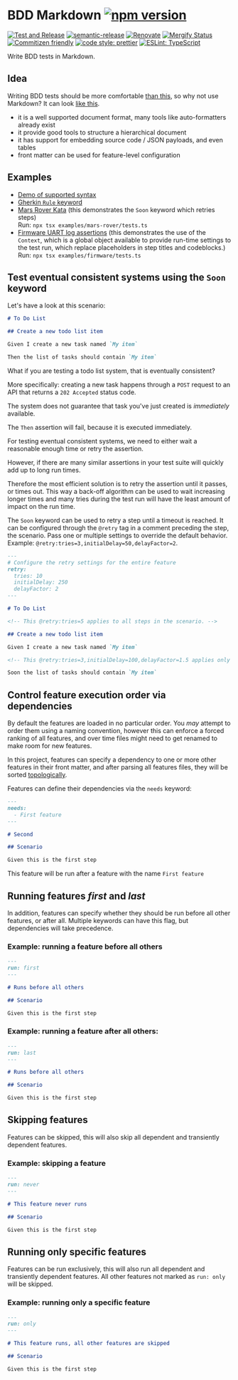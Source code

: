 # BDD Markdown [![npm version](https://img.shields.io/npm/v/@nordicsemiconductor/bdd-markdown.svg)](https://www.npmjs.com/package/@nordicsemiconductor/bdd-markdown)

[![Test and Release](https://github.com/coderbyheart/bdd-markdown/actions/workflows/test-and-release.yaml/badge.svg)](https://github.com/coderbyheart/bdd-markdown/actions/workflows/test-and-release.yaml)
[![semantic-release](https://img.shields.io/badge/%20%20%F0%9F%93%A6%F0%9F%9A%80-semantic--release-e10079.svg)](https://github.com/semantic-release/semantic-release)
[![Renovate](https://img.shields.io/badge/renovate-enabled-brightgreen.svg)](https://renovatebot.com)
[![Mergify Status](https://img.shields.io/endpoint.svg?url=https://api.mergify.com/v1/badges/coderbyheart/bdd-markdown)](https://mergify.io)
[![Commitizen friendly](https://img.shields.io/badge/commitizen-friendly-brightgreen.svg)](http://commitizen.github.io/cz-cli/)
[![code style: prettier](https://img.shields.io/badge/code_style-prettier-ff69b4.svg)](https://github.com/prettier/prettier/)
[![ESLint: TypeScript](https://img.shields.io/badge/ESLint-TypeScript-blue.svg)](https://github.com/typescript-eslint/typescript-eslint)

Write BDD tests in Markdown.

## Idea

Writing BDD tests should be more comfortable
[than this](https://github.com/NordicSemiconductor/cloud-e2e-bdd-test-runner-example-js/blob/ca4f6e8c517c13f1c88abfdb6426c8ed6fe730e7/features/Webhook.feature),
so why not use Markdown? It can look
[like this](./parser/test-data/feature/Example.feature.md).

- it is a well supported document format, many tools like auto-formatters
  already exist
- it provide good tools to structure a hierarchical document
- it has support for embedding source code / JSON payloads, and even tables
- front matter can be used for feature-level configuration

## Examples

- [Demo of supported syntax](./parser/test-data/feature/Example.feature.md)
- [Gherkin `Rule` keyword](./parser/test-data/feature/Highlander.feature.md)
- [Mars Rover Kata](./examples/mars-rover/MarsRover.feature.md) (this
  demonstrates the `Soon` keyword which retries steps)  
  Run: `npx tsx examples/mars-rover/tests.ts`
- [Firmware UART log assertions](./examples/firmware/RunFirmware.feature.md)
  (this demonstrates the use of the `Context`, which is a global object
  available to provide run-time settings to the test run, which replace
  placeholders in step titles and codeblocks.)  
  Run: `npx tsx examples/firmware/tests.ts`

## Test eventual consistent systems using the `Soon` keyword

Let's have a look at this scenario:

```markdown
# To Do List

## Create a new todo list item

Given I create a new task named `My item`

Then the list of tasks should contain `My item`
```

What if you are testing a todo list system, that is eventually consistent?

More specifically: creating a new task happens through a `POST` request to an
API that returns a `202 Accepted` status code.

The system does not guarantee that task you've just created is _immediately_
available.

The `Then` assertion will fail, because it is executed immediately.

For testing eventual consistent systems, we need to either wait a reasonable
enough time or retry the assertion.

However, if there are many similar assertions in your test suite will quickly
add up to long run times.

Therefore the most efficient solution is to retry the assertion until it passes,
or times out. This way a back-off algorithm can be used to wait increasing
longer times and many tries during the test run will have the least amount of
impact on the run time.

The `Soon` keyword can be used to retry a step until a timeout is reached. It
can be configured through the `@retry` tag in a comment preceding the step, the
scenario. Pass one or multiple settings to override the default behavior.
Example: `@retry:tries=3,initialDelay=50,delayFactor=2`.

```markdown
---
# Configure the retry settings for the entire feature
retry:
  tries: 10
  initialDelay: 250
  delayFactor: 2
---

# To Do List

<!-- This @retry:tries=5 applies to all steps in the scenario. -->

## Create a new todo list item

Given I create a new task named `My item`

<!-- This @retry:tries=3,initialDelay=100,delayFactor=1.5 applies only to the next step. -->

Soon the list of tasks should contain `My item`
```

## Control feature execution order via dependencies

By default the features are loaded in no particular order. You _may_ attempt to
order them using a naming convention, however this can enforce a forced ranking
of all features, and over time files might need to get renamed to make room for
new features.

In this project, features can specify a dependency to one or more other features
in their front matter, and after parsing all features files, they will be sorted
[topologically](https://en.wikipedia.org/wiki/Topological_sorting).

Features can define their dependencies via the `needs` keyword:

```markdown
---
needs:
  - First feature
---

# Second

## Scenario

Given this is the first step
```

This feature will be run after a feature with the name `First feature`

## Running features _first_ and _last_

In addition, features can specify whether they should be run before all other
features, or after all. Multiple keywords can have this flag, but dependencies
will take precedence.

### Example: running a feature before all others

```markdown
---
run: first
---

# Runs before all others

## Scenario

Given this is the first step
```

### Example: running a feature after all others:

```markdown
---
run: last
---

# Runs before all others

## Scenario

Given this is the first step
```

## Skipping features

Features can be skipped, this will also skip all dependent and transiently
dependent features.

### Example: skipping a feature

```markdown
---
run: never
---

# This feature never runs

## Scenario

Given this is the first step
```

## Running only specific features

Features can be run exclusively, this will also run all dependent and
transiently dependent features. All other features not marked as `run: only`
will be skipped.

### Example: running only a specific feature

```markdown
---
run: only
---

# This feature runs, all other features are skipped

## Scenario

Given this is the first step
```
